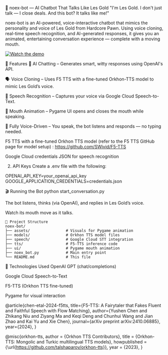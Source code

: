 💸 noex-bot — AI Chatbot That Talks Like Les Gold
"I'm Les Gold. I don't just talk — I close deals. And this bot? It talks like me!"

noex-bot is an AI-powered, voice-interactive chatbot that mimics the personality and voice of Les Gold from Hardcore Pawn. Using voice cloning, real-time speech recognition, and AI-generated responses, it gives you an animated, entertaining conversation experience — complete with a moving mouth.

[![Watch the demo](https://img.youtube.com/vi/i2vuju0tkIg/0.jpg)](https://www.youtube.com/watch?v=i2vuju0tkIg)

🚀 Features
🧠 AI Chatting – Generates smart, witty responses using OpenAI's API.

🗣️ Voice Cloning – Uses F5 TTS with a fine-tuned Orkhon-TTS model to mimic Les Gold’s voice.

🧏 Speech Recognition – Captures your voice via Google Cloud Speech-to-Text.

👄 Mouth Animation – Pygame UI opens and closes the mouth while speaking.

🎤 Fully Voice-Driven – You speak, the bot listens and responds — no typing needed.


F5 TTS with a fine-tuned Orkhon TTS model
(refer to the F5 TTS GitHub page for model setup) : https://github.com/SWivid/F5-TTS

Google Cloud credentials JSON for speech recognition

2. API Keys
Create a .env file with the following:

OPENAI_API_KEY=your_openai_api_key
GOOGLE_APPLICATION_CREDENTIALS=credentials.json

🎬 Running the Bot
python start_conversation.py

The bot listens, thinks (via OpenAI), and replies in Les Gold’s voice.

Watch its mouth move as it talks.
```
🧩 Project Structure
noex-bot/
├── assets/                # Visuals for Pygame animation
├── models/                # Orkhon TTS model files
├── speech/                # Google Cloud STT integration
├── tts/                   # F5-TTS inference code
├── ui/                    # Pygame mouth animation
├── noex_bot.py            # Main entry point
└── README.md              # This file
```
🧠 Technologies Used
OpenAI GPT (chat/completions)

Google Cloud Speech-to-Text

F5-TTS (Orkhon TTS fine-tuned)

Pygame for visual interaction

@article{chen-etal-2024-f5tts,
  title={F5-TTS: A Fairytaler that Fakes Fluent and Faithful Speech with Flow Matching}, 
  author={Yushen Chen and Zhikang Niu and Ziyang Ma and Keqi Deng and Chunhui Wang and Jian Zhao and Kai Yu and Xie Chen},
  journal={arXiv preprint arXiv:2410.06885},
  year={2024},
}

@misc{orkhon-tts,
  author = {Orkhon TTS Contributors},
  title = {Orkhon-TTS: Mongolic and Turkic multilingual TTS models},
  howpublished = {\url{https://github.com/talshaparov/orkhon-tts}},
  year = {2023},
}
